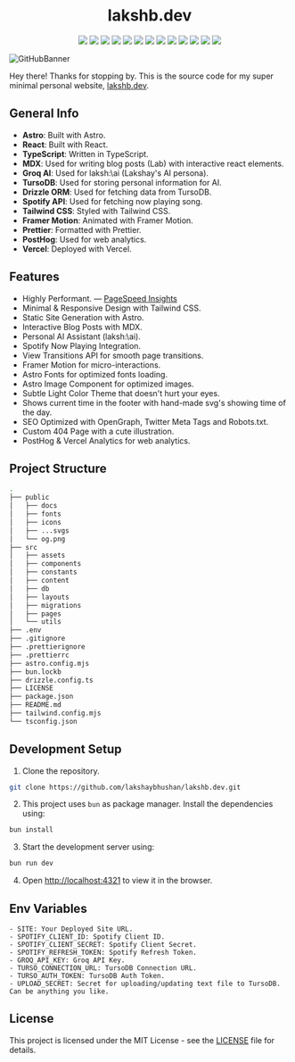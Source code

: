 <h1 align="center">lakshb.dev</h1>

<p align="center">

<img src ="https://img.shields.io/badge/Astro-BC52EE.svg?style=for-the-badge&logo=Astro&logoColor=white">
<img src ="https://img.shields.io/badge/React-61DAFB.svg?style=for-the-badge&logo=React&logoColor=black">
<img src ="https://img.shields.io/badge/TypeScript-3178C6.svg?style=for-the-badge&logo=TypeScript&logoColor=white">
<img src ="https://img.shields.io/badge/MDX-1B1F24.svg?style=for-the-badge&logo=MDX&logoColor=white">
<img src ="https://img.shields.io/badge/Drizzle%20ORM-C5F74F.svg?style=for-the-badge&logo=Drizzle&logoColor=black">
<img src ="https://img.shields.io/badge/Turso-4FF8D2.svg?style=for-the-badge&logo=Turso&logoColor=black">
<img src="https://img.shields.io/badge/Groq%20AI-FF6600.svg?style=for-the-badge&logo=Google&logoColor=white">
<img src ="https://img.shields.io/badge/Spotify%20API-1DB954.svg?style=for-the-badge&logo=Spotify&logoColor=white">
<img src ="https://img.shields.io/badge/Tailwind%20CSS-06B6D4.svg?style=for-the-badge&logo=Tailwind-CSS&logoColor=white">
<img src ="https://img.shields.io/badge/Framer%20Motion-0055FF.svg?style=for-the-badge&logo=Framer&logoColor=white">
<img src ="https://img.shields.io/badge/Prettier-F7B93E.svg?style=for-the-badge&logo=Prettier&logoColor=black">
<img src ="https://img.shields.io/badge/PostHog-000000.svg?style=for-the-badge&logo=PostHog&logoColor=white">
<img src ="https://img.shields.io/badge/Vercel-000000.svg?style=for-the-badge&logo=Vercel&logoColor=white">

</p>

![GitHubBanner](https://lakshb.dev/og.png)

Hey there! Thanks for stopping by. This is the source code for my super minimal personal website, [lakshb.dev](https://lakshb.dev).

## General Info

- **Astro**: Built with Astro.
- **React**: Built with React.
- **TypeScript**: Written in TypeScript.
- **MDX**: Used for writing blog posts (Lab) with interactive react elements.
- **Groq AI**: Used for laksh:\\ai (Lakshay's AI persona).
- **TursoDB**: Used for storing personal information for AI.
- **Drizzle ORM**: Used for fetching data from TursoDB.
- **Spotify API**: Used for fetching now playing song.
- **Tailwind CSS**: Styled with Tailwind CSS.
- **Framer Motion**: Animated with Framer Motion.
- **Prettier**: Formatted with Prettier.
- **PostHog**: Used for web analytics.
- **Vercel**: Deployed with Vercel.

## Features

- Highly Performant. — [PageSpeed Insights](https://pagespeed.web.dev/analysis/https-lakshb-dev/6g4k4nzoba?form_factor=mobile)
- Minimal & Responsive Design with Tailwind CSS.
- Static Site Generation with Astro.
- Interactive Blog Posts with MDX.
- Personal AI Assistant (laksh:\\ai).
- Spotify Now Playing Integration.
- View Transitions API for smooth page transitions.
- Framer Motion for micro-interactions.
- Astro Fonts for optimized fonts loading.
- Astro Image Component for optimized images.
- Subtle Light Color Theme that doesn't hurt your eyes.
- Shows current time in the footer with hand-made svg's showing time of the day.
- SEO Optimized with OpenGraph, Twitter Meta Tags and Robots.txt.
- Custom 404 Page with a cute illustration.
- PostHog & Vercel Analytics for web analytics.


## Project Structure

```bash
.
├── public
│   ├── docs
│   ├── fonts
│   ├── icons
│   ├── ...svgs
│   └── og.png
├── src
│   ├── assets
│   ├── components
│   ├── constants
│   ├── content
│   ├── db
│   ├── layouts
│   ├── migrations
│   ├── pages
│   └── utils
├── .env
├── .gitignore
├── .prettierignore
├── .prettierrc
├── astro.config.mjs
├── bun.lockb
├── drizzle.config.ts
├── LICENSE
├── package.json
├── README.md
├── tailwind.config.mjs
└── tsconfig.json
```

## Development Setup

1. Clone the repository.

```bash
git clone https://github.com/lakshaybhushan/lakshb.dev.git
```

2. This project uses `bun` as package manager. Install the dependencies using:

```bash
bun install
```

3. Start the development server using:

```bash
bun run dev
```

4. Open [http://localhost:4321](http://localhost:4321) to view it in the browser.

## Env Variables

```
- SITE: Your Deployed Site URL.
- SPOTIFY_CLIENT_ID: Spotify Client ID.
- SPOTIFY_CLIENT_SECRET: Spotify Client Secret.
- SPOTIFY_REFRESH_TOKEN: Spotify Refresh Token.
- GROQ_API_KEY: Groq API Key.
- TURSO_CONNECTION_URL: TursoDB Connection URL.
- TURSO_AUTH_TOKEN: TursoDB Auth Token.
- UPLOAD_SECRET: Secret for uploading/updating text file to TursoDB. Can be anything you like.
```



## License

This project is licensed under the MIT License - see the [LICENSE](LICENSE) file for details.
